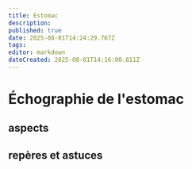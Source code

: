 ```yaml
---
title: Estomac
description: 
published: true
date: 2025-08-01T14:24:29.767Z
tags: 
editor: markdown
dateCreated: 2025-08-01T14:16:00.811Z
---
```


# Échographie de l'estomac
## aspects
## repères et astuces